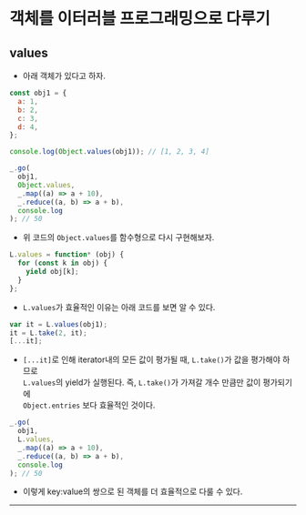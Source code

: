 # 객체를 이터러블 프로그래밍으로 다루기

<h2>values</h2>

- 아래 객체가 있다고 하자.

```js
const obj1 = {
  a: 1,
  b: 2,
  c: 3,
  d: 4,
};

console.log(Object.values(obj1)); // [1, 2, 3, 4]

_.go(
  obj1,
  Object.values,
  _.map((a) => a + 10),
  _.reduce((a, b) => a + b),
  console.log
); // 50
```

- 위 코드의 `Object.values`를 함수형으로 다시 구현해보자.

```js
L.values = function* (obj) {
  for (const k in obj) {
    yield obj[k];
  }
};
```

- `L.values`가 효율적인 이유는 아래 코드를 보면 알 수 있다.

```js
var it = L.values(obj1);
it = L.take(2, it);
[...it];
```

- `[...it]`로 인해 iterator내의 모든 값이 평가될 때, `L.take()`가 값을 평가해야 하므로  
  `L.values`의 yield가 실행된다. 즉, `L.take()`가 가져갈 개수 만큼만 값이 평가되기에  
  `Object.entries` 보다 효율적인 것이다.

```js
_.go(
  obj1,
  L.values,
  _.map((a) => a + 10),
  _.reduce((a, b) => a + b),
  console.log
); // 50
```

- 이렇게 key:value의 쌍으로 된 객체를 더 효율적으로 다룰 수 있다.

<hr/>
